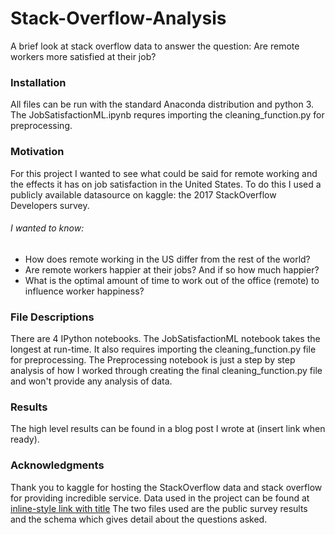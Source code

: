 # Stack-Overflow-Analysis
A brief look at stack overflow data to answer the question: Are remote workers more satisfied at their job?

### Installation
All files can be run with the standard Anaconda distribution and python 3. The JobSatisfactionML.ipynb requres importing the cleaning_function.py for preprocessing.

### Motivation
For this project I wanted to see what could be said for remote working and the effects it has on job satisfaction in the United States. To do this I used a publicly available datasource on kaggle: the 2017 StackOverflow Developers survey.

###### I wanted to know:

- How does remote working in the US differ from the rest of the world?
- Are remote workers happier at their jobs? And if so how much happier?
- What is the optimal amount of time to work out of the office (remote) to influence worker happiness?

### File Descriptions

There are 4 IPython notebooks. The JobSatisfactionML notebook takes the longest at run-time. It also requires importing the cleaning_function.py file for preprocessing. The Preprocessing notebook is just a step by step analysis of how I worked through creating the final cleaning_function.py file and won't provide any analysis of data. 

### Results

The high level results can be found in a blog post I wrote at (insert link when ready).

### Acknowledgments

Thank you to kaggle for hosting the StackOverflow data and stack overflow for providing incredible service. 
Data used in the project can be found at
[inline-style link with title](https://www.kaggle.com/stackoverflow/so-survey-2017/data  "Kaggle's site.")
The two files used are the public survey results and the schema which gives detail about the questions asked. 
